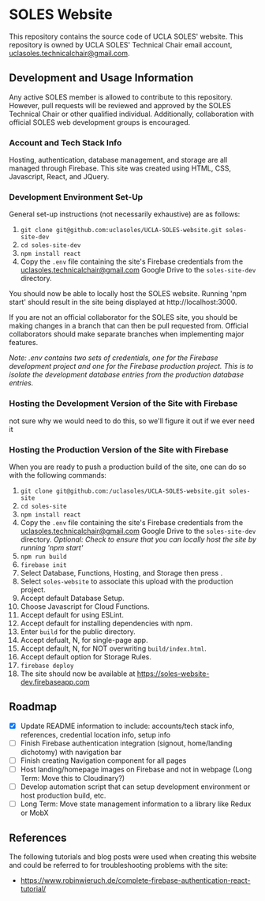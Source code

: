 # SOLES Website

This repository contains the source code of UCLA SOLES' website. This repository is owned by UCLA SOLES' Technical Chair email account, uclasoles.technicalchair@gmail.com.

## Development and Usage Information

Any active SOLES member is allowed to contribute to this repository. However, pull requests will be reviewed and approved by the SOLES Technical Chair or other qualified individual. Additionally, collaboration with official SOLES web development groups is encouraged.

### Account and Tech Stack Info

Hosting, authentication, database management, and storage are all managed through Firebase. This site was created using HTML, CSS, Javascript, React, and JQuery.

### Development Environment Set-Up

General set-up instructions (not necessarily exhaustive) are as follows:

1. `git clone git@github.com:uclasoles/UCLA-SOLES-website.git soles-site-dev`
2. `cd soles-site-dev`
2. `npm install react`
3. Copy the `.env` file containing the site's Firebase credentials from the uclasoles.technicalchair@gmail.com Google Drive to the `soles-site-dev` directory.

You should now be able to locally host the SOLES website. Running 'npm start' should result in the site being displayed at http://localhost:3000. 

If you are not an official collaborator for the SOLES site, you should be making changes in a branch that can then be pull requested from. Official collaborators should make separate branches when implementing major features.

*Note: .env contains two sets of credentials, one for the Firebase development project and one for the Firebase production project. This is to isolate the development database entries from the production database entries.*

### Hosting the Development Version of the Site with Firebase
not sure why we would need to do this, so we'll figure it out if we ever need it

### Hosting the Production Version of the Site with Firebase

When you are ready to push a production build of the site, one can do so with the following commands:

1. `git clone git@github.com:/uclasoles/UCLA-SOLES-website.git soles-site`
2. `cd soles-site`
3. `npm install react`
4. Copy the `.env` file containing the site's Firebase credentials from the uclasoles.technicalchair@gmail.com Google Drive to the `soles-site-dev` directory. *Optional: Check to ensure that you can locally host the site by running 'npm start'*
5. `npm run build`
6. `firebase init`
7. Select Database, Functions, Hosting, and Storage then press <Enter>.
8. Select `soles-website` to associate this upload with the production project.
9. Accept default Database Setup.
10. Choose Javascript for Cloud Functions.
11. Accept default for using ESLint.
12. Accept default for installing dependencies with npm.
13. Enter `build` for the public directory.
14. Accept defualt, N, for single-page app.
15. Accept default, N, for NOT overwriting `build/index.html`.
16. Accept default option for Storage Rules.
17. `firebase deploy`
18. The site should now be available at https://soles-website-dev.firebaseapp.com

## Roadmap

- [x] Update README information to include: accounts/tech stack info, references, credential location info, setup info
- [ ] Finish Firebase authentication integration (signout, home/landing dichotomy) with navigation bar
- [ ] Finish creating Navigation component for all pages
- [ ] Host landing/homepage images on Firebase and not in webpage (Long Term: Move this to Cloudinary?)
- [ ] Develop automation script that can setup development environment or host production build, etc.
- [ ] Long Term: Move state management information to a library like Redux or MobX

## References

The following tutorials and blog posts were used when creating this website and could be referred to for troubleshooting problems with the site:

- https://www.robinwieruch.de/complete-firebase-authentication-react-tutorial/

